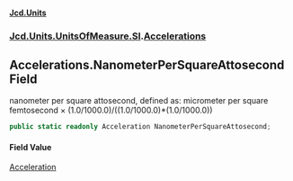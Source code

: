 #### [Jcd.Units](index.md 'index')
### [Jcd.Units.UnitsOfMeasure.SI](Jcd.Units.UnitsOfMeasure.SI.md 'Jcd.Units.UnitsOfMeasure.SI').[Accelerations](Accelerations.md 'Jcd.Units.UnitsOfMeasure.SI.Accelerations')

## Accelerations.NanometerPerSquareAttosecond Field

nanometer per square attosecond, defined as: micrometer per square femtosecond × (1.0/1000.0)/((1.0/1000.0)*(1.0/1000.0))

```csharp
public static readonly Acceleration NanometerPerSquareAttosecond;
```

#### Field Value
[Acceleration](Acceleration.md 'Jcd.Units.UnitTypes.Acceleration')